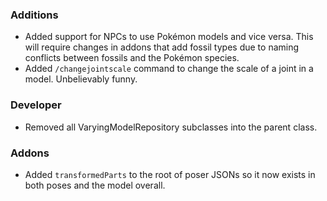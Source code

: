 
### Additions
- Added support for NPCs to use Pokémon models and vice versa. This will require changes in addons that add fossil types due to naming conflicts between fossils and the Pokémon species.
- Added `/changejointscale` command to change the scale of a joint in a model. Unbelievably funny.

### Developer
- Removed all VaryingModelRepository subclasses into the parent class. 

### Addons
- Added `transformedParts` to the root of poser JSONs so it now exists in both poses and the model overall. 
